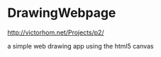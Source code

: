 DrawingWebpage
==============

http://victorhom.net/Projects/p2/

a simple web drawing app using the html5 canvas
